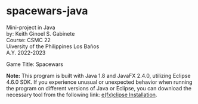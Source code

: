 # spacewars-java
Mini-project in Java <br />
by: Keith Ginoel S. Gabinete  <br />
Course: CSMC 22  <br />
Uiversity of the Philippines Los Baños <br />
A.Y. 2022-2023

Game Title: Spacewars <br />

**Note:** This program is built with Java 1.8 and JavaFX 2.4.0, utilizing Eclipse 4.6.0 SDK.
If you experience unusual or unexpected behavior when running the program on different versions of Java or Eclipse, you can download the necessary tool from the following link: [e(fx)clipse Installation](https://efxclipse.bestsolution.at/install.html#all-in-one).


